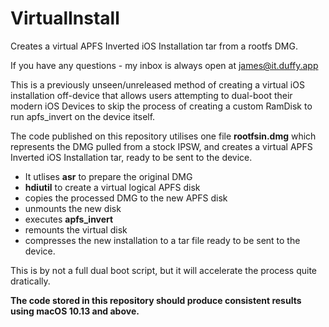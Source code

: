 # VirtualInstall
Creates a virtual APFS Inverted iOS Installation tar from a rootfs DMG.

If you have any questions - my inbox is always open at james@it.duffy.app

This is a previously unseen/unreleased method of creating a virtual iOS installation off-device that allows users attempting to dual-boot their modern iOS Devices to skip the process of creating a custom RamDisk to run apfs_invert on the device itself.

The code published on this repository utilises one file **rootfsin.dmg** which represents the DMG pulled from a stock IPSW, and creates a virtual APFS Inverted iOS Installation tar, ready to be sent to the device.

- It utlises **asr** to prepare the original DMG
- **hdiutil** to create a virtual logical APFS disk
- copies the processed DMG to the new APFS disk
- unmounts the new disk
- executes **apfs_invert**
- remounts the virtual disk
- compresses the new installation to a tar file ready to be sent to the device.

This is by not a full dual boot script, but it will accelerate the process quite dratically.

**The code stored in this repository should produce consistent results using macOS 10.13 and above.**